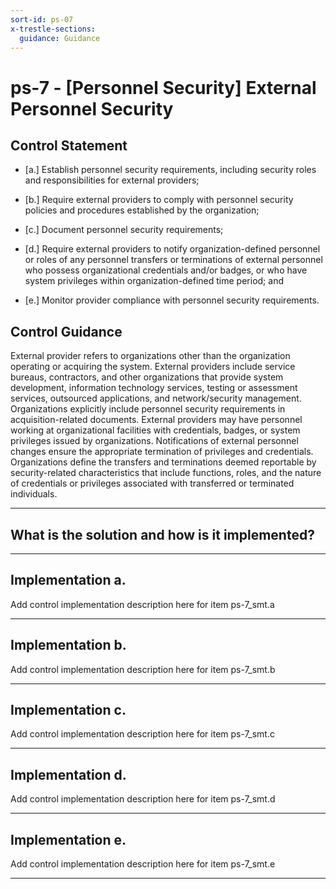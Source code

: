 ```yaml
---
sort-id: ps-07
x-trestle-sections:
  guidance: Guidance
---
```


# ps-7 - \[Personnel Security\] External Personnel Security

## Control Statement

- \[a.\] Establish personnel security requirements, including security roles and responsibilities for external providers;

- \[b.\] Require external providers to comply with personnel security policies and procedures established by the organization;

- \[c.\] Document personnel security requirements;

- \[d.\] Require external providers to notify organization-defined personnel or roles of any personnel transfers or terminations of external personnel who possess organizational credentials and/or badges, or who have system privileges within organization-defined time period; and

- \[e.\] Monitor provider compliance with personnel security requirements.

## Control Guidance

External provider refers to organizations other than the organization operating or acquiring the system. External providers include service bureaus, contractors, and other organizations that provide system development, information technology services, testing or assessment services, outsourced applications, and network/security management. Organizations explicitly include personnel security requirements in acquisition-related documents. External providers may have personnel working at organizational facilities with credentials, badges, or system privileges issued by organizations. Notifications of external personnel changes ensure the appropriate termination of privileges and credentials. Organizations define the transfers and terminations deemed reportable by security-related characteristics that include functions, roles, and the nature of credentials or privileges associated with transferred or terminated individuals.

______________________________________________________________________

## What is the solution and how is it implemented?

<!-- Please leave this section blank and enter implementation details in the parts below. -->

______________________________________________________________________

## Implementation a.

Add control implementation description here for item ps-7_smt.a

______________________________________________________________________

## Implementation b.

Add control implementation description here for item ps-7_smt.b

______________________________________________________________________

## Implementation c.

Add control implementation description here for item ps-7_smt.c

______________________________________________________________________

## Implementation d.

Add control implementation description here for item ps-7_smt.d

______________________________________________________________________

## Implementation e.

Add control implementation description here for item ps-7_smt.e

______________________________________________________________________
